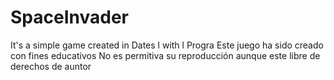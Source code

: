 # SpaceInvader
It's a simple game created in Dates l with l Progra
Este juego ha sido creado con fines educativos
No es permitiva su reproducción aunque este libre de derechos de auntor
